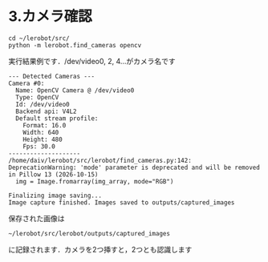 # 3.カメラ確認

```
cd ~/lerobot/src/
python -m lerobot.find_cameras opencv
```

実行結果例です．/dev/video0, 2, 4...がカメラ名です

```
--- Detected Cameras ---
Camera #0:
  Name: OpenCV Camera @ /dev/video0
  Type: OpenCV
  Id: /dev/video0
  Backend api: V4L2
  Default stream profile:
    Format: 16.0
    Width: 640
    Height: 480
    Fps: 30.0
--------------------
/home/daiv/lerobot/src/lerobot/find_cameras.py:142: DeprecationWarning: 'mode' parameter is deprecated and will be removed in Pillow 13 (2026-10-15)
  img = Image.fromarray(img_array, mode="RGB")

Finalizing image saving...
Image capture finished. Images saved to outputs/captured_images

```

保存された画像は

```
~/lerobot/src/lerobot/outputs/captured_images
```

に記録されます．カメラを2つ挿すと，2つとも認識します
